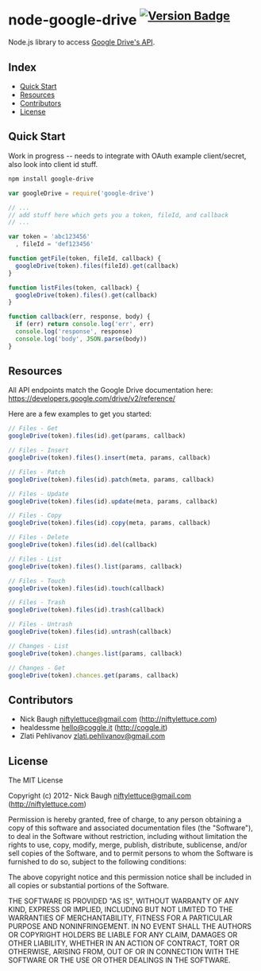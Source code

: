 
# node-google-drive <sup>[![Version Badge](http://vb.teelaun.ch/niftylettuce/node-google-drive.svg)](https://npmjs.org/package/google-drive)</sup>

Node.js library to access [Google Drive's API](https://developers.google.com/drive/v2/reference/).


## Index

* [Quick Start](#quick-start)
* [Resources](#resources)
* [Contributors](#contributors)
* [License](#license)


## Quick Start

Work in progress -- needs to integrate with OAuth example client/secret, also look into client id stuff.

```bash
npm install google-drive
```

```js
var googleDrive = require('google-drive')

// ...
// add stuff here which gets you a token, fileId, and callback
// ...

var token = 'abc123456'
  , fileId = 'def123456'

function getFile(token, fileId, callback) {
  googleDrive(token).files(fileId).get(callback)
}

function listFiles(token, callback) {
  googleDrive(token).files().get(callback)
}

function callback(err, response, body) {
  if (err) return console.log('err', err)
  console.log('response', response)
  console.log('body', JSON.parse(body))
}
```


## Resources

All API endpoints match the Google Drive documentation here:
<https://developers.google.com/drive/v2/reference/>

Here are a few examples to get you started:

```js
// Files - Get
googleDrive(token).files(id).get(params, callback)

// Files - Insert
googleDrive(token).files().insert(meta, params, callback)

// Files - Patch
googleDrive(token).files(id).patch(meta, params, callback)

// Files - Update
googleDrive(token).files(id).update(meta, params, callback)

// Files - Copy
googleDrive(token).files(id).copy(meta, params, callback)

// Files - Delete
googleDrive(token).files(id).del(callback)

// Files - List
googleDrive(token).files().list(params, callback)

// Files - Touch
googleDrive(token).files(id).touch(callback)

// Files - Trash
googleDrive(token).files(id).trash(callback)

// Files - Untrash
googleDrive(token).files(id).untrash(callback)

// Changes - List
googleDrive(token).changes.list(params, callback)

// Changes - Get
googleDrive(token).chances.get(params, callback)
```


## Contributors

* Nick Baugh <niftylettuce@gmail.com> (http://niftylettuce.com)
* healdessme <hello@coggle.it> (http://coggle.it)
* Zlati Pehlivanov <zlati.pehlivanov@gmail.com>


## License

The MIT License

Copyright (c) 2012- Nick Baugh <niftylettuce@gmail.com> (http://niftylettuce.com)

Permission is hereby granted, free of charge, to any person obtaining a copy
of this software and associated documentation files (the "Software"), to deal
in the Software without restriction, including without limitation the rights
to use, copy, modify, merge, publish, distribute, sublicense, and/or sell
copies of the Software, and to permit persons to whom the Software is
furnished to do so, subject to the following conditions:

The above copyright notice and this permission notice shall be included in
all copies or substantial portions of the Software.

THE SOFTWARE IS PROVIDED "AS IS", WITHOUT WARRANTY OF ANY KIND, EXPRESS OR
IMPLIED, INCLUDING BUT NOT LIMITED TO THE WARRANTIES OF MERCHANTABILITY,
FITNESS FOR A PARTICULAR PURPOSE AND NONINFRINGEMENT. IN NO EVENT SHALL THE
AUTHORS OR COPYRIGHT HOLDERS BE LIABLE FOR ANY CLAIM, DAMAGES OR OTHER
LIABILITY, WHETHER IN AN ACTION OF CONTRACT, TORT OR OTHERWISE, ARISING FROM,
OUT OF OR IN CONNECTION WITH THE SOFTWARE OR THE USE OR OTHER DEALINGS IN
THE SOFTWARE.

